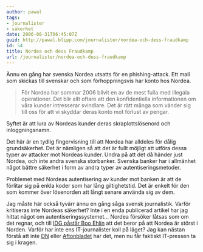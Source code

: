 ```yaml
---
author: pawal
tags:
- journalister
- säkerhet
date: 2006-08-31T06:45:07Z
guid: http://pawal.blipp.com/journalister/nordea-och-dess-fraudkamp
id: 54
title: Nordea och dess Fraudkamp
url: /journalister/nordea-och-dess-fraudkamp
---
```


Ännu en gång har svenska Nordea utsatts för en phishing-attack. Ett
mail som skickas till svenskar och som förhoppningsvis har konto hos
Nordea.

> För Nordea har sommar 2006 blivit en av de mest fulla med illegala
> operationer. Det blir allt oftare att den konfidentiella informationen
> om våra kunder intresserar svindlare. Det är rätt många som vänder sig
> till oss för att vi skyddar deras konto mot förlust av pengar.

Syftet är att lura av Nordeas kunder deras skraplottslösenord och
inloggningsnamn.

Det här är en tydlig fingervisning till att Nordea har alldeles för
dålig grundsäkerhet. Det är nämligen så att det är fullt möjligt att
utföra dessa typer av attacker mot Nordeas kunder. Undra på att det då
händer just Nordea, och inte andra svenska storbanker. Svenska banker
har i allmänhet något bättre säkerhet i form av andra typer av
autentiseringsmetoder.

Problemet med Nordeas autentisering av kunder mot banken är att de
förlitar sig på enkla koder som har lång giltighetstid. Det är enkelt
för den som kommer över lösenorden att långt senare använda sig av
dem.

Jag måste här också tyvärr ännu en gång såga svensk
journalistik. Varför kritiseras inte Nordeas säkerhet? Inte i en enda
publicerad artikel har jag hittat något om
autentiseringssystemet... Nordea försöker låtsas som om det regnar,
och till <a href="http://www.idg.se/2.1085/1.74510">IDG påstår Boo
Ehlin</a> att det beror på att Nordea är störst i Norden. Varför har
inte ens IT-journalister koll på läget? Jag kan nästan förstå att inte
<a href="http://www.dn.se/DNet/jsp/polopoly.jsp?d=678&a=569162&previousRenderType=6">DN</a>
eller <a href="http://www.aftonbladet.se/vss/ekonomi/story/0,2789,879858,00.html">Aftonbladet</a>
har det, men nu får faktiskt IT-pressen ta sig i kragen.